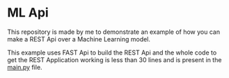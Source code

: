# ML Api

This repository is made by me to demonstrate an example of how you can make a 
REST Api over a Machine Learning model.

This example uses FAST Api to build the REST Api and the whole code to get 
the REST Application working is less than 30 lines and is present in the 
[main.py](./main.py) file.